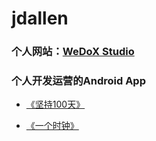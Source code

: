 # jdallen
### 个人网站：[WeDoX Studio](http://120.78.120.117)


### 个人开发运营的Android App
- [《坚持100天》](https://www.coolapk.com/apk/com.onedream.plan)

-  [《一个时钟》](http://120.78.120.117/OneClock/)

